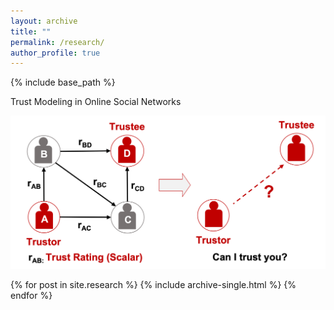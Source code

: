 ```yaml
---
layout: archive
title: ""
permalink: /research/
author_profile: true
---
```


{% include base_path %}

Trust Modeling in Online Social Networks


![Editing a markdown file for a talk](/images/r1.png)






{% for post in site.research %}
  {% include archive-single.html %}
{% endfor %}
